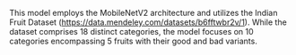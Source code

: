 This model employs the MobileNetV2 architecture and utilizes the Indian Fruit Dataset (https://data.mendeley.com/datasets/b6fftwbr2v/1). While the dataset comprises 18 distinct categories, the model focuses on 10 categories encompassing 5 fruits with their good and bad variants.
